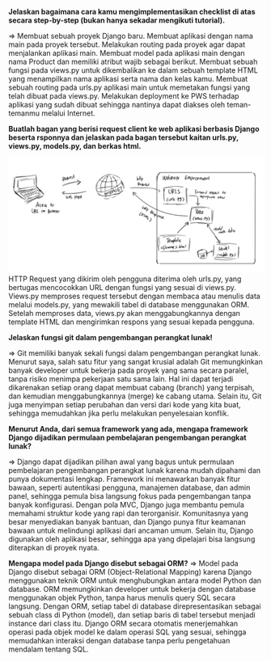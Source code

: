 **Jelaskan bagaimana cara kamu mengimplementasikan checklist di atas secara step-by-step (bukan hanya sekadar mengikuti tutorial).**

=> 
Membuat sebuah proyek Django baru.
Membuat aplikasi dengan nama main pada proyek tersebut.
Melakukan routing pada proyek agar dapat menjalankan aplikasi main.
Membuat model pada aplikasi main dengan nama Product dan memiliki atribut wajib sebagai berikut.
Membuat sebuah fungsi pada views.py untuk dikembalikan ke dalam sebuah template HTML yang menampilkan nama aplikasi serta nama dan kelas kamu.
Membuat sebuah routing pada urls.py aplikasi main untuk memetakan fungsi yang telah dibuat pada views.py.
Melakukan deployment ke PWS terhadap aplikasi yang sudah dibuat sehingga nantinya dapat diakses oleh teman-temanmu melalui Internet.

**Buatlah bagan yang berisi request client ke web aplikasi berbasis Django beserta rsponnya dan jelaskan pada bagan tersebut kaitan urls.py, views.py, models.py, dan berkas html.**

![Bagan](./images/bagan_pbp.JPG)
HTTP Request yang dikirim oleh pengguna diterima oleh urls.py, yang bertugas mencocokkan URL dengan fungsi yang sesuai di views.py. Views.py memproses request tersebut dengan membaca atau menulis data melalui models.py, yang mewakili tabel di database menggunakan ORM. Setelah memproses data, views.py akan menggabungkannya dengan template HTML dan mengirimkan respons yang sesuai kepada pengguna.

**Jelaskan fungsi git dalam pengembangan perangkat lunak!**

=> Git memiliki banyak sekali fungsi dalam pengembangan perangkat lunak. Menurut saya, salah satu fitur yang sangat krusial adalah Git memungkinkan banyak developer untuk bekerja pada proyek yang sama secara paralel, tanpa risiko menimpa pekerjaan satu sama lain. Hal ini dapat terjadi dikarenakan setiap orang dapat membuat cabang (branch) yang terpisah, dan kemudian menggabungkannya (merge) ke cabang utama. Selain itu, Git juga menyimpan setiap perubahan dan versi dari kode yang kita buat, sehingga memudahkan jika perlu melakukan penyelesaian konflik.

**Menurut Anda, dari semua framework yang ada, mengapa framework Django dijadikan permulaan pembelajaran pengembangan perangkat lunak?**

=> Django dapat dijadikan pilihan awal yang bagus untuk permulaan pembelajaran pengembangan perangkat lunak karena mudah dipahami dan punya dokumentasi lengkap. Framework ini menawarkan banyak fitur bawaan, seperti autentikasi pengguna, manajemen database, dan admin panel, sehingga pemula bisa langsung fokus pada pengembangan tanpa banyak konfigurasi. Dengan pola MVC, Django juga membantu pemula memahami struktur kode yang rapi dan terorganisir. Komunitasnya yang besar menyediakan banyak bantuan, dan Django punya fitur keamanan bawaan untuk melindungi aplikasi dari ancaman umum. Selain itu, Django digunakan oleh aplikasi besar, sehingga apa yang dipelajari bisa langsung diterapkan di proyek nyata.

**Mengapa model pada Django disebut sebagai ORM?**
=> Model pada Django disebut sebagai ORM (Object-Relational Mapping) karena Django menggunakan teknik ORM untuk menghubungkan antara model Python dan database. ORM memungkinkan developer untuk bekerja dengan database menggunakan objek Python, tanpa harus menulis query SQL secara langsung. Dengan ORM, setiap tabel di database direpresentasikan sebagai sebuah class di Python (model), dan setiap baris di tabel tersebut menjadi instance dari class itu. Django ORM secara otomatis menerjemahkan operasi pada objek model ke dalam operasi SQL yang sesuai, sehingga memudahkan interaksi dengan database tanpa perlu pengetahuan mendalam tentang SQL.
